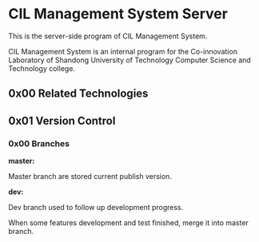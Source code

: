 # CIL Management System Server

This is the server-side program of CIL Management System.

CIL Management System is an internal program for the Co-innovation Laboratory of Shandong University of Technology Computer Science and Technology college.

## 0x00 Related Technologies







## 0x01 Version Control

### 0x00 Branches

**master:**

Master branch are stored current publish version.

**dev:**

Dev branch used to follow up development progress. 

When some features development and test finished, merge it into master branch.